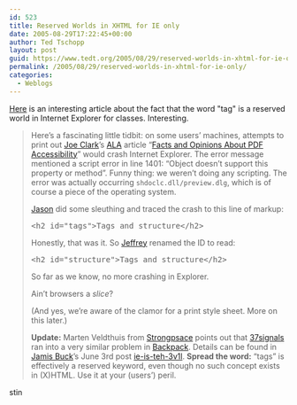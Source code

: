 ```yaml
---
id: 523
title: Reserved Worlds in XHTML for IE only
date: 2005-08-29T17:22:45+00:00
author: Ted Tschopp
layout: post
guid: https://www.tedt.org/2005/08/29/reserved-worlds-in-xhtml-for-ie-only/
permalink: /2005/08/29/reserved-worlds-in-xhtml-for-ie-only/
categories:
  - Weblogs
---
```

[Here](http://meyerweb.com/eric/thoughts/2005/08/26/when-printing-kills/) is an interesting article about the fact that the word "tag" is a reserved world in Internet Explorer for classes. Interesting. 

> Here’s a fascinating little tidbit: on some users’ machines, attempts to print out <a href="http://joeclark.org/" rel="acquaintance met">Joe Clark</a>’s [ALA](http://alistapart.com/) article “[Facts and Opinions About PDF Accessibility](http://alistapart.com/articles/pdf_accessibility)” would crash Internet Explorer. The error message mentioned a script error in line 1401: “Object doesn’t support this property or method”. Funny thing: we weren’t doing any scripting. The error was actually occurring `shdoclc.dll/preview.dlg`, which is of course a piece of the operating system.
> 
> <a href="http://jasonsantamaria.com/" rel="co-worker acquaintance colleague met">Jason</a> did some sleuthing and traced the crash to this line of markup:
> 
> <pre>&lt;h2 id="tags"&gt;Tags and structure&lt;/h2&gt;</pre>
> 
> Honestly, that was it. So <a href="http://zeldman.com/" rel="frind colleague met">Jeffrey</a> renamed the ID to read:
> 
> <pre>&lt;h2 id="structure"&gt;Tags and structure&lt;/h2&gt;</pre>
> 
> So far as we know, no more crashing in Explorer.
> 
> Ain’t browsers a _slice_?
> 
> (And yes, we’re aware of the clamor for a print style sheet. More on this later.)
> 
> **Update:** Marten Veldthuis from [Strongpsace](http://strongspace.com/) points out that [37signals](http://37signals.com/) ran into a very similar problem in [Backpack](http://www.backpackit.com/). Details can be found in [Jamis Buck](http://jamis.jamisbuck.org/)’s June 3rd post [ie-is-teh-3v1l](http://jamis.jamisbuck.org/articles/2005/06/03/ie-is-teh-3v1l). **Spread the word:** “tags” is effectively a reserved keyword, even though no such concept exists in (X)HTML. Use it at your (users’) peril.
> 
> > 
stin